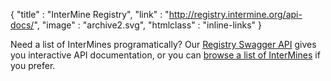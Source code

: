 {
  "title" : "InterMine Registry",
  "link" :  "http://registry.intermine.org/api-docs/",
  "image" : "archive2.svg",
  "htmlclass" : "inline-links"
}

Need a list of InterMines programatically? Our <a href="http://registry.intermine.org/api-docs/">Registry Swagger API</a> gives you interactive API documentation, or you can <a href='http://registry.intermine.org/'>browse a list of InterMines</a> if you prefer.
